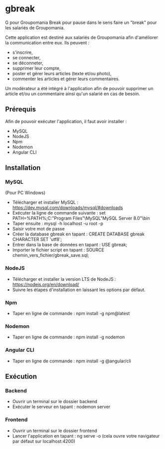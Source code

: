 # gbreak

G pour Groupomania
Break pour pause dans le sens faire un "break" pour les salariés de Groupomania.

Cette application est destiné aux salariés de Groupomania afin d'améliorer la communication entre eux.
Ils peuvent :
 - s'inscrire,
 - se connecter,
 - se déconneter,
 - supprimer leur compte,
 - poster et gérer leurs articles (texte et/ou photo),
 - commenter les articles et gérer leurs commentaires.

Un modérateur a été intégré à l'application afin de pouvoir supprimer un article et/ou un commentaire ainsi qu'un salarié en cas de besoin.

## Prérequis
Afin de pouvoir exécuter l'application, il faut avoir installer : 
- MySQL
- NodeJS
- Npm
- Nodemon
- Angular CLI

## Installation
### MySQL
(Pour PC Windows)
- Télécharger et installer MySQL : https://dev.mysql.com/downloads/mysql/#downloads
- Exécuter la ligne de commande suivante : set PATH=%PATH%;C:\"Program Files"\MySQL\"MySQL Server 8.0"\bin
- Taper ensuite : mysql -h localhost -u root -p
- Saisir votre mot de passe
- Créer la database gbreak en tapant : CREATE DATABASE gbreak CHARACTER SET 'utf8';
- Entrer dans la base de données en tapant : USE gbreak;
- Importer le fichier script en tapant : SOURCE chemin_vers_fichier/gbreak_save.sql;

### NodeJS
- Télécharger et installer la version LTS de NodeJS : https://nodejs.org/en/download/
- Suivre les étapes d'installation en laissant les options par défaut.

### Npm
- Taper en ligne de commande : npm install -g npm@latest

### Nodemon
- Taper en ligne de commande : npm install -g nodemon

### Angular CLI
- Taper en ligne de commande : npm install -g @angular/cli

## Exécution

### Backend
- Ouvrir un terminal sur le dossier backend
- Exécuter le serveur en tapant : nodemon server

### Frontend
- Ouvrir un terminal sur le dossier frontend
- Lancer l'application en tapant : ng serve -o
(cela ouvre votre navigateur par défaut sur localhost:4200)
